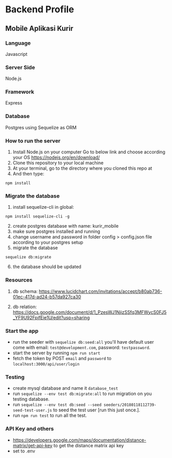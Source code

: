 # Backend Profile

## Mobile Aplikasi Kurir

### Language

Javascript

### Server Side

Node.js

### Framework

Express

### Database

Postgres using Sequelize as ORM

### How to run the server

1. Install Node.js on your computer
   Go to below link and choose according your OS
   https://nodejs.org/en/download/
2. Clone this repository to your local machine
3. At your terminal, go to the directory where you cloned this repo at
4. And then type:

```
npm install
```

### Migrate the database

1. install sequelize-cli in global:

```
npm install sequelize-cli -g
```

2. create postgres database with name: kurir_mobile
3. make sure postgres installed and running
4. change username and password in folder config > config.json file according to your postgres setup
5. migrate the database

```
sequelize db:migrate
```

6. the database should be updated

### Resources

1. db schema: https://www.lucidchart.com/invitations/accept/b80ab736-01ec-417d-ad24-b57da927ca30

2. db relation:
   https://docs.google.com/document/d/1_PzesWJ1NjizSSfq3MFWycS0FJ5_YF9U92FpifEie1U/edit?usp=sharing


### Start the app
- run the seeder with `sequelize db:seed:all` you'll have default user come with email: `test@development.com`, password: `testpassword`.
- start the server by running `npm run start`
- fetch the token by POST `email` and `password` to `localhost:3000/api/user/login`

### Testing
- create mysql database and name it `database_test`
- run `sequelize --env test db:migrate:all` to run migration on you testing database.
- run `sequelize --env test db:seed --seed seeders/20180118112739-seed-test-user.js` to seed the test user [run this just once.].
- run `npm run test` to run all the test.


### API Key and others
- https://developers.google.com/maps/documentation/distance-matrix/get-api-key to get the distance matrix api key
- set to .env